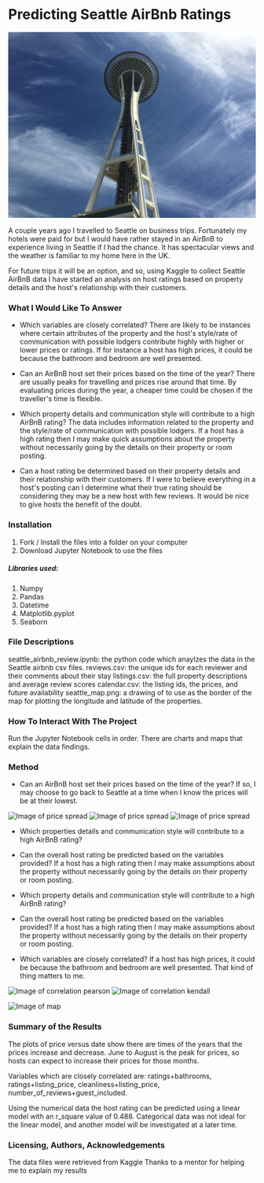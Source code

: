 # Predicting Seattle AirBnb Ratings

![Image of Needle](space_needle.png)

A couple years ago I travelled to Seattle on business trips. Fortunately my hotels were paid for but I would have rather stayed in an AirBnB to experience living in Seattle if I had the chance. It has spectacular views and the weather is familiar to my home here in the UK.

For future trips it will be an option, and so, using Kaggle to collect Seattle AirBnB data I have started an analysis on host ratings based on property details and the host's relationship with their customers.



### What I Would Like To Answer

* Which variables are closely correlated?
There are likely to be instances where certain attributes of the property and the host's style/rate of communication with possible lodgers contribute highly with higher or lower prices or ratings.
If for instance a host has high prices, it could be because the bathroom and bedroom are well presented. 


* Can an AirBnB host set their prices based on the time of the year?
There are usually peaks for travelling and prices rise around that time. By evaluating prices during the year, a cheaper time could be chosen if the traveller's time is flexible.


* Which property details and communication style will contribute to a high AirBnB rating?
The data includes information related to the property and the style/rate of communication with possible lodgers.
If a host has a high rating then I may make quick assumptions about the property without necessarily going by the details on their property or room posting.


* Can a host rating be determined based on their property details and their relationship with their customers.
If I were to believe everything in a host's posting can I determine what their true rating should be considering they may be a new host with few reviews. It would be nice to give hosts the benefit of the doubt.


### Installation
1. Fork / Install the files into a folder on your computer
1. Download Jupyter Notebook to use the files


##### Libraries used:
1. Numpy
1. Pandas
1. Datetime
1. Matplotlib.pyplot
1. Seaborn


### File Descriptions
seattle_airbnb_review.ipynb: the python code which anaylzes the data in the Seattle airbnb csv files.
reviews.csv: the unique ids for each reviewer and their comments about their stay
listings.csv: the full property descriptions and average review scores
calendar.csv: the listing ids, the prices, and future availability
seattle_map.png: a drawing of  to use as the border of the map for plotting the longitude and latitude of the properties.


### How To Interact With The Project
Run the Jupyter Notebook cells in order. There are charts and maps that explain the data findings.


### Method

* Can an AirBnB host set their prices based on the time of the year?
If so, I may choose to go back to Seattle at a time when I know the prices will be at their lowest.

![Image of price spread](https://github.com/helenbatson/seattle_airbnb_analysis/blob/master/price_spread.png)
![Image of price spread](https://github.com/helenbatson/seattle_airbnb_analysis/blob/master/price_spread2.png)
![Image of price spread](https://github.com/helenbatson/seattle_airbnb_analysis/blob/master/price_spread3.png)



* Which properties details and communication style will contribute to a high AirBnB rating?
* Can the overall host rating be predicted based on the variables provided?
If a host has a high rating then I may make assumptions about the property without necessarily going by the details on their property or room posting.



* Which property details and communication style will contribute to a high AirBnB rating?
* Can the overall host rating be predicted based on the variables provided?
If a host has a high rating then I may make assumptions about the property without necessarily going by the details on their property or room posting.
* Which variables are closely correlated?
If a host has high prices, it could be because the bathroom and bedroom are well presented. That kind of thing matters to me.

![Image of correlation pearson](https://github.com/helenbatson/seattle_airbnb_analysis/blob/master/correlation_kendall.png)
![Image of correlation kendall](https://github.com/helenbatson/seattle_airbnb_analysis/blob/master/correlation_pearson.png)



![Image of map](https://github.com/helenbatson/seattle_airbnb_analysis/blob/master/mapping_seattle.png)



### Summary of the Results
The plots of price versus date show there are times of the years that the prices increase and decrease.
June to August is the peak for prices, so hosts can expect to increase their prices for those months.

Variables which are closely correlated are: ratings+bathrooms, ratings+listing_price, cleanliness+listing_price, number_of_reviews+guest_included.

Using the numerical data the host rating can be predicted using a linear model with an r_square value of 0.488. Categorical data was not ideal for the linear model, and another model will be investigated at a later time.


### Licensing, Authors, Acknowledgements

The data files were retrieved from Kaggle
Thanks to a mentor for helping me to explain my results

